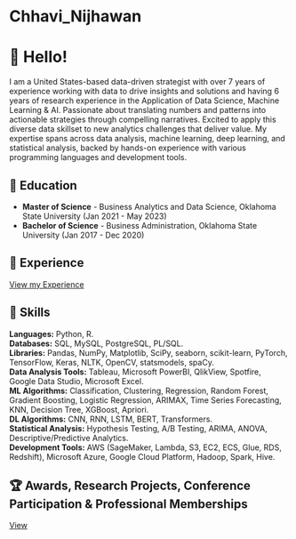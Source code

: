 # Chhavi_Nijhawan
# 👋 Hello!

I am a United States-based data-driven strategist with over 7 years of experience working with data to drive insights and solutions and having 6 years of research experience in the Application of Data Science, Machine Learning & AI. Passionate about translating numbers and patterns into actionable strategies through compelling narratives. Excited to apply this diverse data skillset to new analytics challenges that deliver value. My expertise spans across data analysis, machine learning, deep learning, and statistical analysis, backed by hands-on experience with various programming languages and development tools.

## 🏫 Education

- **Master of Science** - Business Analytics and Data Science, Oklahoma State University (Jan 2021 - May 2023)
- **Bachelor of Science** - Business Administration, Oklahoma State University (Jan 2017 - Dec 2020)

## 🏢 Experience

[View my Experience](https://github.com/ChhaviNijhawan/ChhaviNijhawan/blob/main/Experience.md)

## 🎯 Skills

**Languages:** Python, R.  
**Databases:** SQL, MySQL, PostgreSQL, PL/SQL.  
**Libraries:** Pandas, NumPy, Matplotlib, SciPy, seaborn, scikit-learn, PyTorch, TensorFlow, Keras, NLTK, OpenCV, statsmodels, spaCy.  
**Data Analysis Tools:** Tableau, Microsoft PowerBI, QlikView, Spotfire, Google Data Studio, Microsoft Excel.  
**ML Algorithms:** Classification, Clustering, Regression, Random Forest, Gradient Boosting, Logistic Regression, ARIMAX, Time Series Forecasting, KNN, Decision Tree, XGBoost, Apriori.  
**DL Algorithms:** CNN, RNN, LSTM, BERT, Transformers.  
**Statistical Analysis:** Hypothesis Testing, A/B Testing, ARIMA, ANOVA, Descriptive/Predictive Analytics.  
**Development Tools:** AWS (SageMaker, Lambda, S3, EC2, ECS, Glue, RDS, Redshift), Microsoft Azure, Google Cloud Platform, Hadoop, Spark, Hive.  

## 🏆 Awards, Research Projects, Conference Participation & Professional Memberships

[View](https://github.com/ChhaviNijhawan/ChhaviNijhawan/blob/main/Experience.md)
